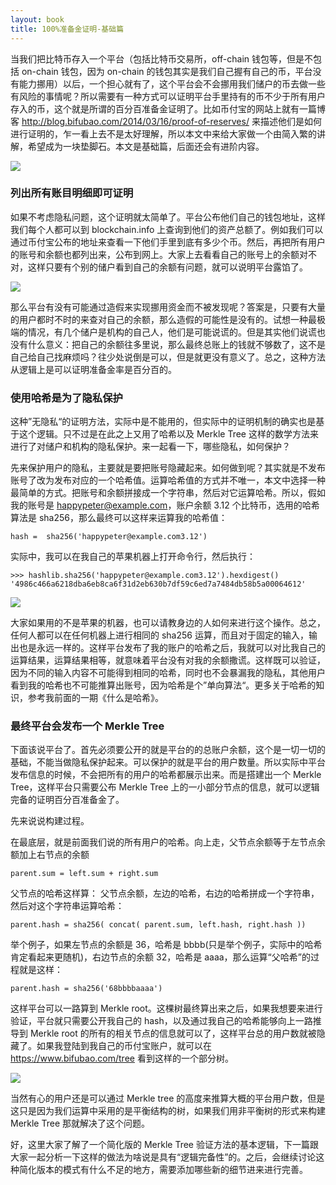 ```yaml
---
layout: book
title: 100%准备金证明-基础篇
---
```


当我们把比特币存入一个平台（包括比特币交易所，off-chain 钱包等，但是不包括 on-chain 钱包，因为 on-chain 的钱包其实是我们自己握有自己的币，平台没有能力挪用）以后，一个担心就有了，这个平台会不会挪用我们储户的币去做一些有风险的事情呢？所以需要有一种方式可以证明平台手里持有的币不少于所有用户存入的币，这个就是所谓的百分百准备金证明了。比如币付宝的网站上就有一篇博客 <http://blog.bifubao.com/2014/03/16/proof-of-reserves/> 来描述他们是如何进行证明的，乍一看上去不是太好理解，所以本文中来给大家做一个由简入繁的讲解，希望成为一块垫脚石。本文是基础篇，后面还会有进阶内容。

![](http://media.haoduoshipin.com/pic/bitcoin_basics/bifubao_blog.png)

### 列出所有账目明细即可证明

如果不考虑隐私问题，这个证明就太简单了。平台公布他们自己的钱包地址，这样我们每个人都可以到 blockchain.info 上查询到他们的资产总额了。例如我们可以通过币付宝公布的地址来查看一下他们手里到底有多少个币。然后，再把所有用户的账号和余额也都列出来，公布到网上。大家上去看看自己的账号上的余额对不对，这样只要有个别的储户看到自己的余额有问题，就可以说明平台露馅了。

![](http://media.haoduoshipin.com/pic/bitcoin_basics/flat_list.png)

那么平台有没有可能通过造假来实现挪用资金而不被发现呢？答案是，只要有大量的用户都时不时的来查对自己的余额，那么造假的可能性是没有的。试想一种最极端的情况，有几个储户是机构的自己人，他们是可能说谎的。但是其实他们说谎也没有什么意义：把自己的余额往多里说，那么最终总账上的钱就不够数了，这不是自己给自己找麻烦吗？往少处说倒是可以，但是就更没有意义了。总之，这种方法从逻辑上是可以证明准备金率是百分百的。


### 使用哈希是为了隐私保护

这种”无隐私“的证明方法，实际中是不能用的，但实际中的证明机制的确实也是基于这个逻辑。只不过是在此之上又用了哈希以及 Merkle Tree 这样的数学方法来进行了对储户和机构的隐私保护。来一起看一下，哪些隐私，如何保护？

先来保护用户的隐私，主要就是要把账号隐藏起来。如何做到呢？其实就是不发布账号了改为发布对应的一个哈希值。运算哈希值的方式并不唯一，本文中选择一种最简单的方式。把账号和余额拼接成一个字符串，然后对它运算哈希。所以，假如我的账号是 happypeter@example.com，账户余额 3.12 个比特币，选用的哈希算法是 sha256，那么最终可以这样来运算我的哈希值：

    hash =  sha256('happypeter@example.com3.12')
  

实际中，我可以在我自己的苹果机器上打开命令行，然后执行：

    >>> hashlib.sha256('happypeter@example.com3.12').hexdigest()
    '4986c466a6218dba6eb8ca6f31d2eb630b7df59c6ed7a7484db58b5a00064612'


![](http://media.haoduoshipin.com/pic/bitcoin_basics/hash_to_hide.png)

大家如果用的不是苹果的机器，也可以请教身边的人如何来进行这个操作。总之，任何人都可以在任何机器上进行相同的 sha256 运算，而且对于固定的输入，输出也是永远一样的。这样平台发布了我的账户的哈希之后，我就可以对比我自己的运算结果，运算结果相等，就意味着平台没有对我的余额撒谎。这样既可以验证，因为不同的输入内容不可能得到相同的哈希，同时也不会暴漏我的隐私，其他用户看到我的哈希也不可能推算出账号，因为哈希是个”单向算法“。更多关于哈希的知识，参考我前面的一期《什么是哈希》。


### 最终平台会发布一个 Merkle Tree

下面该说平台了。首先必须要公开的就是平台的的总账户余额，这个是一切一切的基础，不能当做隐私保护起来。可以保护的就是平台的用户数量。所以实际中平台发布信息的时候，不会把所有的用户的哈希都展示出来。而是搭建出一个 Merkle Tree，这样平台只需要公布 Merkle Tree 上的一小部分节点的信息，就可以逻辑完备的证明百分百准备金了。

先来说说构建过程。

在最底层，就是前面我们说的所有用户的哈希。向上走，父节点余额等于左节点余额加上右节点的余额

    parent.sum = left.sum + right.sum

父节点的哈希这样算： 父节点余额，左边的哈希，右边的哈希拼成一个字符串，然后对这个字符串运算哈希：

    parent.hash = sha256( concat( parent.sum, left.hash, right.hash ))

举个例子，如果左节点的余额是 36，哈希是 bbbb(只是举个例子，实际中的哈希肯定看起来更随机)，右边节点的余额 32，哈希是 aaaa，那么运算“父哈希”的过程就是这样：

    parent.hash = sha256('68bbbbaaaa')

这样平台可以一路算到 Merkle root。这棵树最终算出来之后，如果我想要来进行验证，平台就只需要公开我自己的 hash，以及通过我自己的哈希能够向上一路推导到 Merkle root 的所有的相关节点的信息就可以了，这样平台总的用户数就被隐藏了。如果我登陆到我自己的币付宝账户，就可以在 <https://www.bifubao.com/tree> 看到这样的一个部分树。 

![](http://media.haoduoshipin.com/pic/bitcoin_basics/bitcoin_tree.png)

当然有心的用户还是可以通过 Merkle tree 的高度来推算大概的平台用户数，但是这只是因为我们运算中采用的是平衡结构的树，如果我们用非平衡树的形式来构建 Merkle Tree 那就解决了这个问题。

好，这里大家了解了一个简化版的 Merkle Tree 验证方法的基本逻辑，下一篇跟大家一起分析一下这样的做法为啥说是具有“逻辑完备性”的。之后，会继续讨论这种简化版本的模式有什么不足的地方，需要添加哪些新的细节进来进行完善。

